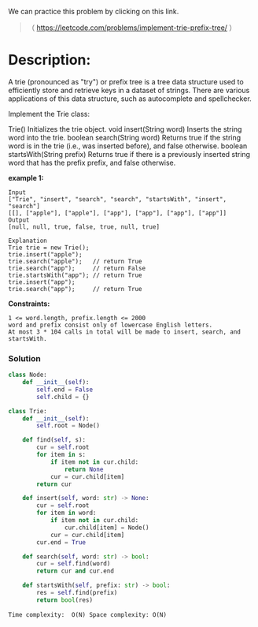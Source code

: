 We can practice this problem by clicking on this link.
>（ https://leetcode.com/problems/implement-trie-prefix-tree/ ）
# Description:

 <p>  A trie (pronounced as "try") or prefix tree is a tree data structure used to efficiently store and retrieve keys in a dataset of strings. There are various applications of this data structure, such as autocomplete and spellchecker.

Implement the Trie class:

Trie() Initializes the trie object.
void insert(String word) Inserts the string word into the trie.
boolean search(String word) Returns true if the string word is in the trie (i.e., was inserted before), and false otherwise.
boolean startsWith(String prefix) Returns true if there is a previously inserted string word that has the prefix prefix, and false otherwise.
  
  </p>    
  
**example 1:**
```
Input
["Trie", "insert", "search", "search", "startsWith", "insert", "search"]
[[], ["apple"], ["apple"], ["app"], ["app"], ["app"], ["app"]]
Output
[null, null, true, false, true, null, true]

Explanation
Trie trie = new Trie();
trie.insert("apple");
trie.search("apple");   // return True
trie.search("app");     // return False
trie.startsWith("app"); // return True
trie.insert("app");
trie.search("app");     // return True
```


**Constraints:**
```
1 <= word.length, prefix.length <= 2000
word and prefix consist only of lowercase English letters.
At most 3 * 104 calls in total will be made to insert, search, and startsWith.
```

 ### Solution

```Python
class Node:
    def __init__(self):
        self.end = False
        self.child = {}

class Trie:
    def __init__(self):
        self.root = Node()

    def find(self, s):
        cur = self.root
        for item in s:
            if item not in cur.child:
                return None
            cur = cur.child[item]
        return cur

    def insert(self, word: str) -> None:
        cur = self.root
        for item in word:
            if item not in cur.child:
                cur.child[item] = Node()
            cur = cur.child[item]
        cur.end = True

    def search(self, word: str) -> bool:
        cur = self.find(word)
        return cur and cur.end

    def startsWith(self, prefix: str) -> bool:
        res = self.find(prefix)
        return bool(res)
           
Time complexity:  O(N) Space complexity: O(N)
```

